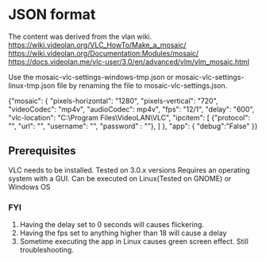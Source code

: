 # JSON format
The content was derived from the vlan wiki.
https://wiki.videolan.org/VLC_HowTo/Make_a_mosaic/
https://wiki.videolan.org/Documentation:Modules/mosaic/
https://docs.videolan.me/vlc-user/3.0/en/advanced/vlm/vlm_mosaic.html

Use the mosaic-vlc-settings-windows-tmp.json or mosaic-vlc-settings-linux-tmp.json file 
by renaming the file to mosaic-vlc-settings.json.

{"mosaic": {
  "pixels-horizontal": "1280",
  "pixels-vertical": "720",
  "videoCodec": "mp4v",
  "audioCodec": mp4v",
  "fps": "12/1",
  "delay": "600",
  "vlc-location": "C:\\Program Files\\VideoLAN\\VLC",
  "ipcitem": [
        {"protocol": "", "url": "", "username": "", "password" : ""},
    ]
},
"app": {
  "debug":"False"
}}

## Prerequisites
VLC needs to be installed. Tested on 3.0.x versions
Requires an operating system with a GUI. Can be executed on Linux(Tested on GNOME) or Windows OS


### FYI
1. Having the delay set to 0 seconds will causes flickering.
2. Having the fps set to anything higher than 18 will cause a delay
3. Sometime executing the app in Linux causes green screen effect. Still troubleshooting.